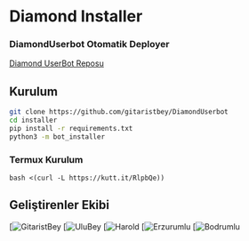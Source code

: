 # Diamond Installer

### DiamondUserbot Otomatik Deployer

[Diamond UserBot Reposu](https://github.com/gitaristbey/DiamondUserbot)

## Kurulum
```sh
git clone https://github.com/gitaristbey/DiamondUserbot
cd installer
pip install -r requirements.txt
python3 -m bot_installer
```

### Termux Kurulum

``` bash <(curl -L https://kutt.it/RlpbQe)) ```

## Geliştirenler Ekibi

[![GitaristBey](https://t.me/gitaristbey)
[![UluBey](https://t.me/reis_ulubeyy)
[![Harold](https://t.me/Gryffindor0Harold)
[![Erzurumlu](https://t.me/ByMisakiMey)
[![Bodrumlu](https://t.me/Bodrumlubebekk)

